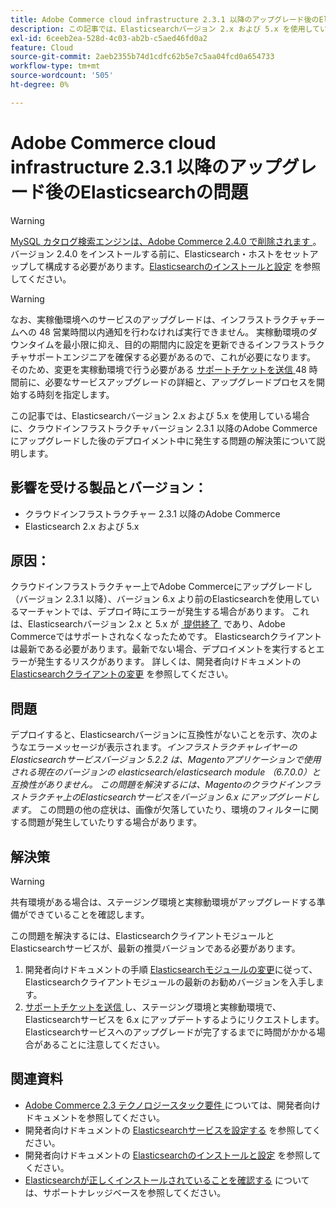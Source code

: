 ```yaml
---
title: Adobe Commerce cloud infrastructure 2.3.1 以降のアップグレード後のElasticsearchの問題
description: この記事では、Elasticsearchバージョン 2.x および 5.x を使用している場合に、クラウドインフラストラクチャバージョン 2.3.1 以降のAdobe Commerceにアップグレードした後のデプロイメント中に発生する問題の解決策について説明します。
exl-id: 6ceeb2ea-528d-4c03-ab2b-c5aed46fd0a2
feature: Cloud
source-git-commit: 2aeb2355b74d1cdfc62b5e7c5aa04fcd0a654733
workflow-type: tm+mt
source-wordcount: '505'
ht-degree: 0%

---
```


# Adobe Commerce cloud infrastructure 2.3.1 以降のアップグレード後のElasticsearchの問題

>[!WARNING]
>
>[MySQL カタログ検索エンジンは、Adobe Commerce 2.4.0 で削除されます &#x200B;](/help/announcements/adobe-commerce-announcements/mysql-catalog-search-engine-will-be-removed-in-magento-2-4-0.md)。 バージョン 2.4.0 をインストールする前に、Elasticsearch・ホストをセットアップして構成する必要があります。[Elasticsearchのインストールと設定 &#x200B;](https://experienceleague.adobe.com/ja/docs/commerce-operations/configuration-guide/search/overview-search) を参照してください。

>[!WARNING]
>
>なお、実稼働環境へのサービスのアップグレードは、インフラストラクチャチームへの 48 営業時間以内通知を行わなければ実行できません。 実稼動環境のダウンタイムを最小限に抑え、目的の期間内に設定を更新できるインフラストラクチャサポートエンジニアを確保する必要があるので、これが必要になります。 そのため、変更を実稼動環境で行う必要がある [&#x200B; サポートチケットを送信 &#x200B;](/help/help-center-guide/help-center/magento-help-center-user-guide.md#submit-ticket)48 時間前に、必要なサービスアップグレードの詳細と、アップグレードプロセスを開始する時刻を指定します。

この記事では、Elasticsearchバージョン 2.x および 5.x を使用している場合に、クラウドインフラストラクチャバージョン 2.3.1 以降のAdobe Commerceにアップグレードした後のデプロイメント中に発生する問題の解決策について説明します。

## 影響を受ける製品とバージョン：

* クラウドインフラストラクチャー 2.3.1 以降のAdobe Commerce
* Elasticsearch 2.x および 5.x

## 原因：

クラウドインフラストラクチャー上でAdobe Commerceにアップグレードし（バージョン 2.3.1 以降）、バージョン 6.x より前のElasticsearchを使用しているマーチャントでは、デプロイ時にエラーが発生する場合があります。 これは、Elasticsearchバージョン 2.x と 5.x が [&#x200B; 提供終了 &#x200B;](https://www.elastic.co/support/eol) であり、Adobe Commerceではサポートされなくなったためです。 Elasticsearchクライアントは最新である必要があります。最新でない場合、デプロイメントを実行するとエラーが発生するリスクがあります。 詳しくは、開発者向けドキュメントの [Elasticsearchクライアントの変更 &#x200B;](https://experienceleague.adobe.com/ja/docs/commerce-operations/configuration-guide/search/overview-search) を参照してください。

## 問題

デプロイすると、Elasticsearchバージョンに互換性がないことを示す、次のようなエラーメッセージが表示されます。*インフラストラクチャレイヤーのElasticsearchサービスバージョン 5.2.2 は、Magentoアプリケーションで使用される現在のバージョンの elasticsearch/elasticsearch module （6.7.0.0）と互換性がありません。* *この問題を解決するには、Magentoのクラウドインフラストラクチャ上のElasticsearchサービスをバージョン 6.x にアップグレードします*。 この問題の他の症状は、画像が欠落していたり、環境のフィルターに関する問題が発生していたりする場合があります。

## 解決策

>[!WARNING]
>
>共有環境がある場合は、ステージング環境と実稼動環境がアップグレードする準備ができていることを確認します。

この問題を解決するには、ElasticsearchクライアントモジュールとElasticsearchサービスが、最新の推奨バージョンである必要があります。

1. 開発者向けドキュメントの手順 [Elasticsearchモジュールの変更 &#x200B;](https://experienceleague.adobe.com/ja/docs/commerce-operations/configuration-guide/search/overview-search) に従って、Elasticsearchクライアントモジュールの最新のお勧めバージョンを入手します。
1. [&#x200B; サポートチケットを送信 &#x200B;](/help/help-center-guide/help-center/magento-help-center-user-guide.md#submit-ticket) し、ステージング環境と実稼動環境で、Elasticsearchサービスを 6.x にアップデートするようにリクエストします。 Elasticsearchサービスへのアップグレードが完了するまでに時間がかかる場合があることに注意してください。

## 関連資料

* [Adobe Commerce 2.3 テクノロジースタック要件 &#x200B;](https://experienceleague.adobe.com/ja/docs/commerce-operations/installation-guide/overview) については、開発者向けドキュメントを参照してください。
* 開発者向けドキュメントの [Elasticsearchサービスを設定する &#x200B;](https://experienceleague.adobe.com/ja/docs/commerce-cloud-service/user-guide/configure/service/elasticsearch) を参照してください。
* 開発者向けドキュメントの [Elasticsearchのインストールと設定 &#x200B;](https://experienceleague.adobe.com/ja/docs/commerce-operations/configuration-guide/search/overview-search) を参照してください。
* [Elasticsearchが正しくインストールされていることを確認する &#x200B;](/help/troubleshooting/elasticsearch/ensure-elasticsearch-is-installed-properly.md) については、サポートナレッジベースを参照してください。
